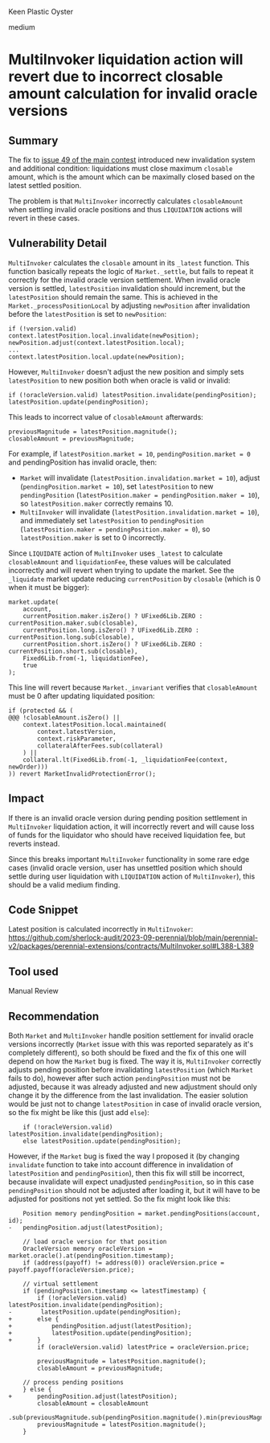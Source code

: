 Keen Plastic Oyster

medium

# MultiInvoker liquidation action will revert due to incorrect closable amount calculation for invalid oracle versions
## Summary

The fix to [issue 49 of the main contest](https://github.com/sherlock-audit/2023-07-perennial-judging/issues/49) introduced new invalidation system and additional condition: liquidations must close maximum `closable` amount, which is the amount which can be maximally closed based on the latest settled position.

The problem is that `MultiInvoker` incorrectly calculates `closableAmount` when settling invalid oracle positions and thus `LIQUIDATION` actions will revert in these cases.

## Vulnerability Detail

`MultiInvoker` calculates the `closable` amount in its `_latest` function. This function basically repeats the logic of `Market._settle`, but fails to repeat it correctly for the invalid oracle version settlement. When invalid oracle version is settled, `latestPosition` invalidation should increment, but the `latestPosition` should remain the same. This is achieved in the `Market._processPositionLocal` by adjusting `newPosition` after invalidation before the `latestPosition` is set to `newPosition`:
```solidity
if (!version.valid) context.latestPosition.local.invalidate(newPosition);
newPosition.adjust(context.latestPosition.local);
...
context.latestPosition.local.update(newPosition);
```

However, `MultiInvoker` doesn't adjust the new position and simply sets `latestPosition` to new position both when oracle is valid or invalid:
```solidity
if (!oracleVersion.valid) latestPosition.invalidate(pendingPosition);
latestPosition.update(pendingPosition);
```

This leads to incorrect value of `closableAmount` afterwards:
```solidity
previousMagnitude = latestPosition.magnitude();
closableAmount = previousMagnitude;
```

For example, if `latestPosition.market = 10`, `pendingPosition.market = 0` and pendingPosition has invalid oracle, then:
- `Market` will invalidate (`latestPosition.invalidation.market = 10`), adjust (`pendingPosition.market = 10`), set `latestPosition` to new `pendingPosition` (`latestPosition.maker = pendingPosition.maker = 10`), so `latestPosition.maker` correctly remains 10.
- `MultiInvoker` will invalidate (`latestPosition.invalidation.market = 10`), and immediately set `latestPosition` to `pendingPosition` (`latestPosition.maker = pendingPosition.maker = 0`), so `latestPosition.maker` is set to 0 incorrectly.

Since `LIQUIDATE` action of `MultiInvoker` uses `_latest` to calculate `closableAmount` and `liquidationFee`, these values will be calculated incorrectly and will revert when trying to update the market. See the `_liquidate` market update reducing `currentPosition` by `closable` (which is 0 when it must be bigger):
```solidity
market.update(
    account,
    currentPosition.maker.isZero() ? UFixed6Lib.ZERO : currentPosition.maker.sub(closable),
    currentPosition.long.isZero() ? UFixed6Lib.ZERO : currentPosition.long.sub(closable),
    currentPosition.short.isZero() ? UFixed6Lib.ZERO : currentPosition.short.sub(closable),
    Fixed6Lib.from(-1, liquidationFee),
    true
);
```

This line will revert because `Market._invariant` verifies that `closableAmount` must be 0 after updating liquidated position:
```solidity
if (protected && (
@@@ !closableAmount.isZero() ||
    context.latestPosition.local.maintained(
        context.latestVersion,
        context.riskParameter,
        collateralAfterFees.sub(collateral)
    ) ||
    collateral.lt(Fixed6Lib.from(-1, _liquidationFee(context, newOrder)))
)) revert MarketInvalidProtectionError();
```

## Impact

If there is an invalid oracle version during pending position settlement in `MultiInvoker` liquidation action, it will incorrectly revert and will cause loss of funds for the liquidator who should have received liquidation fee, but reverts instead.

Since this breaks important `MultiInvoker` functionality in some rare edge cases (invalid oracle version, user has unsettled position which should settle during user liquidation with `LIQUIDATION` action of `MultiInvoker`), this should be a valid medium finding.

## Code Snippet

Latest position is calculated incorrectly in `MultiInvoker`:
https://github.com/sherlock-audit/2023-09-perennial/blob/main/perennial-v2/packages/perennial-extensions/contracts/MultiInvoker.sol#L388-L389

## Tool used

Manual Review

## Recommendation

Both `Market` and `MultiInvoker` handle position settlement for invalid oracle versions incorrectly (`Market` issue with this was reported separately as it's completely different), so both should be fixed and the fix of this one will depend on how the `Market` bug is fixed. The way it is, `MultiInvoker` correctly adjusts pending position before invalidating `latestPosition` (which `Market` fails to do), however after such action `pendingPosition` must not be adjusted, because it was already adjusted and new adjustment should only change it by the difference from the last invalidation. The easier solution would be just not to change `latestPosition` in case of invalid oracle version, so the fix might be like this (just add `else`):
```solidity
    if (!oracleVersion.valid) latestPosition.invalidate(pendingPosition);
    else latestPosition.update(pendingPosition);
```

However, if the `Market` bug is fixed the way I proposed it (by changing `invalidate` function to take into account difference in invalidation of `latestPosition` and `pendingPosition`), then this fix will still be incorrect, because invalidate will expect unadjusted `pendingPosition`, so in this case `pendingPosition` should not be adjusted after loading it, but it will have to be adjusted for positions not yet settled. So the fix might look like this:
```solidity
    Position memory pendingPosition = market.pendingPositions(account, id);
-   pendingPosition.adjust(latestPosition);

    // load oracle version for that position
    OracleVersion memory oracleVersion = market.oracle().at(pendingPosition.timestamp);
    if (address(payoff) != address(0)) oracleVersion.price = payoff.payoff(oracleVersion.price);

    // virtual settlement
    if (pendingPosition.timestamp <= latestTimestamp) {
        if (!oracleVersion.valid) latestPosition.invalidate(pendingPosition);
-        latestPosition.update(pendingPosition);
+       else {
+           pendingPosition.adjust(latestPosition);
+           latestPosition.update(pendingPosition);
+       }
        if (oracleVersion.valid) latestPrice = oracleVersion.price;

        previousMagnitude = latestPosition.magnitude();
        closableAmount = previousMagnitude;

    // process pending positions
    } else {
+       pendingPosition.adjust(latestPosition);
        closableAmount = closableAmount
            .sub(previousMagnitude.sub(pendingPosition.magnitude().min(previousMagnitude)));
        previousMagnitude = latestPosition.magnitude();
    }
```